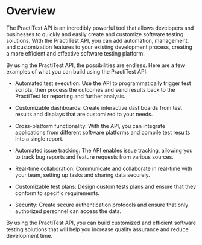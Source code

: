 # Overview

The PractiTest API is an incredibly powerful tool that allows developers and businesses to quickly and easily create and customize software testing solutions. With the PractiTest API, you can add automation, management, and customization features to your existing development process, creating a more efficient and effective software testing platform.

By using the PractiTest API, the possibilities are endless. Here are a few examples of what you can build using the PractiTest API:

- Automated test execution: Use the API to programmatically trigger test scripts, then process the outcomes and send results back to the PractiTest for reporting and further analysis.

- Customizable dashboards: Create interactive dashboards from test results and displays that are customized to your needs.

- Cross-platform functionality: With the API, you can integrate applications from different software platforms and compile test results into a single report.

- Automated issue tracking: The API enables issue tracking, allowing you to track bug reports and feature requests from various sources.

- Real-time collaboration: Communicate and collaborate in real-time with your team, setting up tasks and sharing data securely.

- Customizable test plans: Design custom tests plans and ensure that they conform to specific requirements.

- Security: Create secure authentication protocols and ensure that only authorized personnel can access the data.

By using the PractiTest API, you can build customized and efficient software testing solutions that will help you increase quality assurance and reduce development time.
